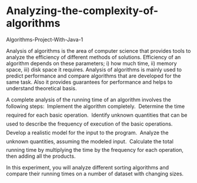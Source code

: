 # Analyzing-the-complexity-of-algorithms
Algorithms-Project-With-Java-1

Analysis of algorithms is the area of computer science that provides tools to analyze the efficiency
of different methods of solutions. Efficiency of an algorithm depends on these parameters; 
i) how much time, 
ii) memory space, 
iii) disk space it requires. 
Analysis of algorithms is mainly used to predict performance and compare algorithms that are developed for the same task. Also it
provides guarantees for performance and helps to understand theoretical basis.

A complete analysis of the running time of an algorithm involves the following steps:
 Implement the algorithm completely.
 Determine the time required for each basic operation.
 Identify unknown quantities that can be used to describe the frequency of execution of the
basic operations.
 Develop a realistic model for the input to the program.
 Analyze the unknown quantities, assuming the modeled input.
 Calculate the total running time by multiplying the time by the frequency for each operation,
then adding all the products.

In this experiment, you will analyze different sorting algorithms and compare their running times
on a number of dataset with changing sizes.
